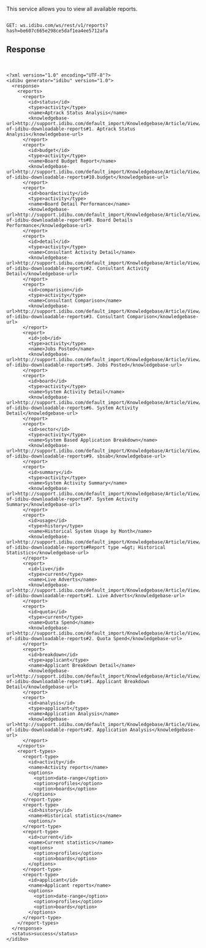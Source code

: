 This service allows you to view all available reports.
<pre>
<code>
GET: ws.idibu.com/ws/rest/v1/reports?hash=be607c665e298ce5daf1ea4ee5712afa
</code></pre>
<h2>
	Response</h2>
<pre>


<code type="xml">
&lt;?xml version=&quot;1.0&quot; encoding=&quot;UTF-8&quot;?&gt;
&lt;idibu generator=&quot;idibu&quot; version=&quot;1.0&quot;&gt;
  &lt;response&gt;
    &lt;reports&gt;
      &lt;report&gt;
        &lt;id&gt;status&lt;/id&gt;
        &lt;type&gt;activity&lt;/type&gt;
        &lt;name&gt;Aptrack Status Analysis&lt;/name&gt;
        &lt;knowledgebase-url&gt;http://support.idibu.com/default_import/Knowledgebase/Article/View/94/0/breakdown-of-idibu-downloadable-reports#1. Aptrack Status Analysis&lt;/knowledgebase-url&gt;
      &lt;/report&gt;
      &lt;report&gt;
        &lt;id&gt;budget&lt;/id&gt;
        &lt;type&gt;activity&lt;/type&gt;
        &lt;name&gt;Board Budget Report&lt;/name&gt;
        &lt;knowledgebase-url&gt;http://support.idibu.com/default_import/Knowledgebase/Article/View/94/0/breakdown-of-idibu-downloadable-reports#10.budget&lt;/knowledgebase-url&gt;
      &lt;/report&gt;
      &lt;report&gt;
        &lt;id&gt;boardactivity&lt;/id&gt;
        &lt;type&gt;activity&lt;/type&gt;
        &lt;name&gt;Board Detail Performance&lt;/name&gt;
        &lt;knowledgebase-url&gt;http://support.idibu.com/default_import/Knowledgebase/Article/View/94/0/breakdown-of-idibu-downloadable-reports#8. Board Details Performance&lt;/knowledgebase-url&gt;
      &lt;/report&gt;
      &lt;report&gt;
        &lt;id&gt;detail&lt;/id&gt;
        &lt;type&gt;activity&lt;/type&gt;
        &lt;name&gt;Consultant Activity Detail&lt;/name&gt;
        &lt;knowledgebase-url&gt;http://support.idibu.com/default_import/Knowledgebase/Article/View/94/0/breakdown-of-idibu-downloadable-reports#2. Consultant Activity Detail&lt;/knowledgebase-url&gt;
      &lt;/report&gt;
      &lt;report&gt;
        &lt;id&gt;comparision&lt;/id&gt;
        &lt;type&gt;activity&lt;/type&gt;
        &lt;name&gt;Consultant Comparison&lt;/name&gt;
        &lt;knowledgebase-url&gt;http://support.idibu.com/default_import/Knowledgebase/Article/View/94/0/breakdown-of-idibu-downloadable-reports#3. Consultant Comparison&lt;/knowledgebase-url&gt;
      &lt;/report&gt;
      &lt;report&gt;
        &lt;id&gt;job&lt;/id&gt;
        &lt;type&gt;activity&lt;/type&gt;
        &lt;name&gt;Jobs Posted&lt;/name&gt;
        &lt;knowledgebase-url&gt;http://support.idibu.com/default_import/Knowledgebase/Article/View/94/0/breakdown-of-idibu-downloadable-reports#5. Jobs Posted&lt;/knowledgebase-url&gt;
      &lt;/report&gt;
      &lt;report&gt;
        &lt;id&gt;board&lt;/id&gt;
        &lt;type&gt;activity&lt;/type&gt;
        &lt;name&gt;System Activity Detail&lt;/name&gt;
        &lt;knowledgebase-url&gt;http://support.idibu.com/default_import/Knowledgebase/Article/View/94/0/breakdown-of-idibu-downloadable-reports#6. System Activity Detail&lt;/knowledgebase-url&gt;
      &lt;/report&gt;
      &lt;report&gt;
        &lt;id&gt;sector&lt;/id&gt;
        &lt;type&gt;activity&lt;/type&gt;
        &lt;name&gt;System Based Application Breakdown&lt;/name&gt;
        &lt;knowledgebase-url&gt;http://support.idibu.com/default_import/Knowledgebase/Article/View/94/0/breakdown-of-idibu-downloadable-reports#9. sbsab&lt;/knowledgebase-url&gt;
      &lt;/report&gt;
      &lt;report&gt;
        &lt;id&gt;summary&lt;/id&gt;
        &lt;type&gt;activity&lt;/type&gt;
        &lt;name&gt;System Activity Summary&lt;/name&gt;
        &lt;knowledgebase-url&gt;http://support.idibu.com/default_import/Knowledgebase/Article/View/94/0/breakdown-of-idibu-downloadable-reports#7. System Activity Summary&lt;/knowledgebase-url&gt;
      &lt;/report&gt;
      &lt;report&gt;
        &lt;id&gt;usage&lt;/id&gt;
        &lt;type&gt;history&lt;/type&gt;
        &lt;name&gt;Historical System Usage by Month&lt;/name&gt;
        &lt;knowledgebase-url&gt;http://support.idibu.com/default_import/Knowledgebase/Article/View/94/0/breakdown-of-idibu-downloadable-reports#Report type =&amp;gt; Historical Statistics&lt;/knowledgebase-url&gt;
      &lt;/report&gt;
      &lt;report&gt;
        &lt;id&gt;live&lt;/id&gt;
        &lt;type&gt;current&lt;/type&gt;
        &lt;name&gt;Live Adverts&lt;/name&gt;
        &lt;knowledgebase-url&gt;http://support.idibu.com/default_import/Knowledgebase/Article/View/94/0/breakdown-of-idibu-downloadable-reports#1. Live Adverts&lt;/knowledgebase-url&gt;
      &lt;/report&gt;
      &lt;report&gt;
        &lt;id&gt;quota&lt;/id&gt;
        &lt;type&gt;current&lt;/type&gt;
        &lt;name&gt;Quota Spend&lt;/name&gt;
        &lt;knowledgebase-url&gt;http://support.idibu.com/default_import/Knowledgebase/Article/View/94/0/breakdown-of-idibu-downloadable-reports#2. Quota Spend&lt;/knowledgebase-url&gt;
      &lt;/report&gt;
      &lt;report&gt;
        &lt;id&gt;breakdown&lt;/id&gt;
        &lt;type&gt;applicant&lt;/type&gt;
        &lt;name&gt;Applicant Breakdown Detail&lt;/name&gt;
        &lt;knowledgebase-url&gt;http://support.idibu.com/default_import/Knowledgebase/Article/View/94/0/breakdown-of-idibu-downloadable-reports#1. Applicant Breakdown Detail&lt;/knowledgebase-url&gt;
      &lt;/report&gt;
      &lt;report&gt;
        &lt;id&gt;analysis&lt;/id&gt;
        &lt;type&gt;applicant&lt;/type&gt;
        &lt;name&gt;Application Analysis&lt;/name&gt;
        &lt;knowledgebase-url&gt;http://support.idibu.com/default_import/Knowledgebase/Article/View/94/0/breakdown-of-idibu-downloadable-reports#2. Application Analysis&lt;/knowledgebase-url&gt;
      &lt;/report&gt;
    &lt;/reports&gt;
    &lt;report-types&gt;
      &lt;report-type&gt;
        &lt;id&gt;activity&lt;/id&gt;
        &lt;name&gt;Activity reports&lt;/name&gt;
        &lt;options&gt;
          &lt;option&gt;date-range&lt;/option&gt;
          &lt;option&gt;profiles&lt;/option&gt;
          &lt;option&gt;boards&lt;/option&gt;
        &lt;/options&gt;
      &lt;/report-type&gt;
      &lt;report-type&gt;
        &lt;id&gt;history&lt;/id&gt;
        &lt;name&gt;Historical statistics&lt;/name&gt;
        &lt;options/&gt;
      &lt;/report-type&gt;
      &lt;report-type&gt;
        &lt;id&gt;current&lt;/id&gt;
        &lt;name&gt;Current statistics&lt;/name&gt;
        &lt;options&gt;
          &lt;option&gt;profiles&lt;/option&gt;
          &lt;option&gt;boards&lt;/option&gt;
        &lt;/options&gt;
      &lt;/report-type&gt;
      &lt;report-type&gt;
        &lt;id&gt;applicant&lt;/id&gt;
        &lt;name&gt;Applicant reports&lt;/name&gt;
        &lt;options&gt;
          &lt;option&gt;date-range&lt;/option&gt;
          &lt;option&gt;profiles&lt;/option&gt;
          &lt;option&gt;boards&lt;/option&gt;
        &lt;/options&gt;
      &lt;/report-type&gt;
    &lt;/report-types&gt;
  &lt;/response&gt;
  &lt;status&gt;success&lt;/status&gt;
&lt;/idibu&gt;
</code></pre>


